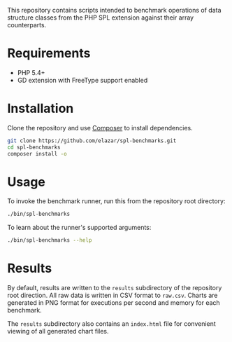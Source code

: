 This repository contains scripts intended to benchmark operations of data 
structure classes from the PHP SPL extension against their array counterparts.

# Requirements

* PHP 5.4+
* GD extension with FreeType support enabled

# Installation

Clone the repository and use [Composer](http://getcomposer.org) to install dependencies.

```bash
git clone https://github.com/elazar/spl-benchmarks.git
cd spl-benchmarks
composer install -o
```

# Usage

To invoke the benchmark runner, run this from the repository root directory:

```bash
./bin/spl-benchmarks
```

To learn about the runner's supported arguments:

```bash
./bin/spl-benchmarks --help
```

# Results

By default, results are written to the `results` subdirectory of the repository
root direction. All raw data is written in CSV format to `raw.csv`. Charts are
generated in PNG format for executions per second and memory for each
benchmark.

The `results` subdirectory also contains an `index.html` file for convenient
viewing of all generated chart files.
